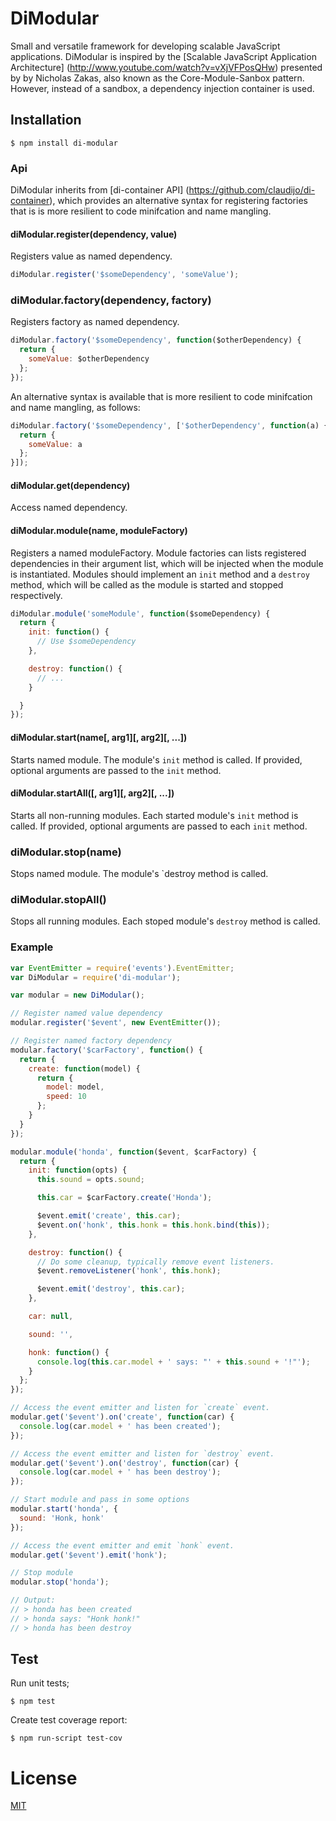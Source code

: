 # DiModular
Small and versatile framework for developing scalable JavaScript applications.
DiModular is inspired by the [Scalable JavaScript Application Architecture]
(http://www.youtube.com/watch?v=vXjVFPosQHw) presented by by Nicholas Zakas,
also known as the Core-Module-Sanbox pattern. However, instead of a sandbox,
a dependency injection container is used.

## Installation

`$ npm install di-modular`

### Api
DiModular inherits from [di-container API]
(https://github.com/claudijo/di-container), which provides an alternative
syntax for registering factories that is is more resilient to code minifcation
and name mangling.

#### diModular.register(dependency, value)
Registers value as named dependency.

```js
diModular.register('$someDependency', 'someValue');
```

### diModular.factory(dependency, factory)
Registers factory as named dependency.

```js
diModular.factory('$someDependency', function($otherDependency) {
  return {
    someValue: $otherDependency
  };
});
```

An alternative syntax is available that is more resilient to code minifcation
and name mangling, as follows:

```js
diModular.factory('$someDependency', ['$otherDependency', function(a) {
  return {
    someValue: a
  };
}]);
```

#### diModular.get(dependency)
Access named dependency.

#### diModular.module(name, moduleFactory)
Registers a named moduleFactory. Module factories can lists registered
dependencies in their argument list, which will be injected when the module is
instantiated. Modules should implement an `init` method and a `destroy` method,
which will be called as the module is started and stopped respectively.

```js
diModular.module('someModule', function($someDependency) {
  return {
    init: function() {
      // Use $someDependency
    },

    destroy: function() {
      // ...
    }

  }
});
```

#### diModular.start(name[, arg1][, arg2][, ...])
Starts named module. The module's `init` method is called. If provided, optional
arguments are passed to the `init` method.

#### diModular.startAll([, arg1][, arg2][, ...])
Starts all non-running modules. Each started module's `init` method is called.
If provided, optional arguments are passed to each `init` method.

### diModular.stop(name)
Stops named module. The module's `destroy method is called.

### diModular.stopAll()
Stops all running modules. Each stoped module's `destroy` method is called.

### Example

```js
var EventEmitter = require('events').EventEmitter;
var DiModular = require('di-modular');

var modular = new DiModular();

// Register named value dependency
modular.register('$event', new EventEmitter());

// Register named factory dependency
modular.factory('$carFactory', function() {
  return {
    create: function(model) {
      return {
        model: model,
        speed: 10
      };
    }
  }
});

modular.module('honda', function($event, $carFactory) {
  return {
    init: function(opts) {
      this.sound = opts.sound;

      this.car = $carFactory.create('Honda');

      $event.emit('create', this.car);
      $event.on('honk', this.honk = this.honk.bind(this));
    },

    destroy: function() {
      // Do some cleanup, typically remove event listeners.
      $event.removeListener('honk', this.honk);

      $event.emit('destroy', this.car);
    },

    car: null,

    sound: '',

    honk: function() {
      console.log(this.car.model + ' says: "' + this.sound + '!"');
    }
  };
});

// Access the event emitter and listen for `create` event.
modular.get('$event').on('create', function(car) {
  console.log(car.model + ' has been created');
});

// Access the event emitter and listen for `destroy` event.
modular.get('$event').on('destroy', function(car) {
  console.log(car.model + ' has been destroy');
});

// Start module and pass in some options
modular.start('honda', {
  sound: 'Honk, honk'
});

// Access the event emitter and emit `honk` event.
modular.get('$event').emit('honk');

// Stop module
modular.stop('honda');

// Output:
// > honda has been created
// > honda says: "Honk honk!"
// > honda has been destroy
```

## Test

Run unit tests;

`$ npm test`

Create test coverage report:

`$ npm run-script test-cov`

# License

[MIT](LICENSE)
